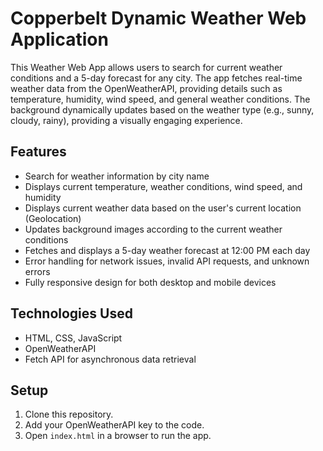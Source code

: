 # Copperbelt Dynamic Weather Web Application

This Weather Web App allows users to search for current weather conditions and a 5-day forecast for any city. The app fetches real-time weather data from the OpenWeatherAPI, providing details such as temperature, humidity, wind speed, and general weather conditions. The background dynamically updates based on the weather type (e.g., sunny, cloudy, rainy), providing a visually engaging experience.

## Features

- Search for weather information by city name
- Displays current temperature, weather conditions, wind speed, and humidity
- Displays current weather data based on the user's current location (Geolocation)
- Updates background images according to the current weather conditions
- Fetches and displays a 5-day weather forecast at 12:00 PM each day
- Error handling for network issues, invalid API requests, and unknown errors
- Fully responsive design for both desktop and mobile devices

## Technologies Used

- HTML, CSS, JavaScript
- OpenWeatherAPI
- Fetch API for asynchronous data retrieval

## Setup

1. Clone this repository.
2. Add your OpenWeatherAPI key to the code.
3. Open `index.html` in a browser to run the app.
